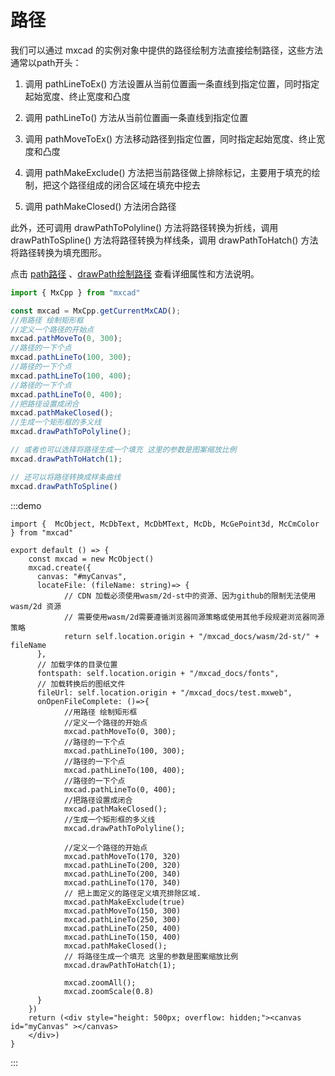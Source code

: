 # 路径

我们可以通过 mxcad 的实例对象中提供的路径绘制方法直接绘制路径，这些方法通常以path开头：

1. 调用 pathLineToEx() 方法设置从当前位置画一条直线到指定位置，同时指定起始宽度、终止宽度和凸度

2. 调用 pathLineTo() 方法从当前位置画一条直线到指定位置

3. 调用 pathMoveToEx() 方法移动路径到指定位置，同时指定起始宽度、终止宽度和凸度

4. 调用 pathMakeExclude() 方法把当前路径做上排除标记，主要用于填充的绘制，把这个路径组成的闭合区域在填充中挖去

5. 调用 pathMakeClosed() 方法闭合路径

此外，还可调用 drawPathToPolyline() 方法将路径转换为折线，调用 drawPathToSpline() 方法将路径转换为样线条，调用 drawPathToHatch() 方法将路径转换为填充图形。

点击 [path路径](../../api/classes/2d.McObject.md#pathlineto) 、[drawPath绘制路径](../../api/classes/2d.McObject.md#drawpathtopolyline) 查看详细属性和方法说明。

```ts
import { MxCpp } from "mxcad"

const mxcad = MxCpp.getCurrentMxCAD();
//用路径 绘制矩形框
//定义一个路径的开始点
mxcad.pathMoveTo(0, 300);
//路径的一下个点
mxcad.pathLineTo(100, 300);
//路径的一下个点
mxcad.pathLineTo(100, 400);
//路径的一下个点
mxcad.pathLineTo(0, 400);
//把路径设置成闭合
mxcad.pathMakeClosed();
//生成一个矩形框的多义线
mxcad.drawPathToPolyline();

// 或者也可以选择将路径生成一个填充 这里的参数是图案缩放比例
mxcad.drawPathToHatch(1);

// 还可以将路径转换成样条曲线
mxcad.drawPathToSpline()
```

:::demo
```tsx
import {  McObject, McDbText, McDbMText, McDb, McGePoint3d, McCmColor } from "mxcad"

export default () => {
    const mxcad = new McObject()
    mxcad.create({
      canvas: "#myCanvas",
      locateFile: (fileName: string)=> {
            // CDN 加载必须使用wasm/2d-st中的资源、因为github的限制无法使用wasm/2d 资源
            // 需要使用wasm/2d需要遵循浏览器同源策略或使用其他手段规避浏览器同源策略
            return self.location.origin + "/mxcad_docs/wasm/2d-st/" + fileName
      },
      // 加载字体的目录位置
      fontspath: self.location.origin + "/mxcad_docs/fonts",
      // 加载转换后的图纸文件
      fileUrl: self.location.origin + "/mxcad_docs/test.mxweb",
      onOpenFileComplete: ()=>{
            //用路径 绘制矩形框
            //定义一个路径的开始点
            mxcad.pathMoveTo(0, 300);
            //路径的一下个点
            mxcad.pathLineTo(100, 300);
            //路径的一下个点
            mxcad.pathLineTo(100, 400);
            //路径的一下个点
            mxcad.pathLineTo(0, 400);
            //把路径设置成闭合
            mxcad.pathMakeClosed();
            //生成一个矩形框的多义线
            mxcad.drawPathToPolyline();

            //定义一个路径的开始点
            mxcad.pathMoveTo(170, 320)
            mxcad.pathLineTo(200, 320)
            mxcad.pathLineTo(200, 340)
            mxcad.pathLineTo(170, 340)
            // 把上面定义的路径定义填充排除区域.
            mxcad.pathMakeExclude(true)
            mxcad.pathMoveTo(150, 300)
            mxcad.pathLineTo(250, 300)
            mxcad.pathLineTo(250, 400)
            mxcad.pathLineTo(150, 400)
            mxcad.pathMakeClosed();
            // 将路径生成一个填充 这里的参数是图案缩放比例
            mxcad.drawPathToHatch(1);

            mxcad.zoomAll();
            mxcad.zoomScale(0.8)
      }
    })
    return (<div style="height: 500px; overflow: hidden;"><canvas id="myCanvas" ></canvas>
    </div>)
}
```
:::

